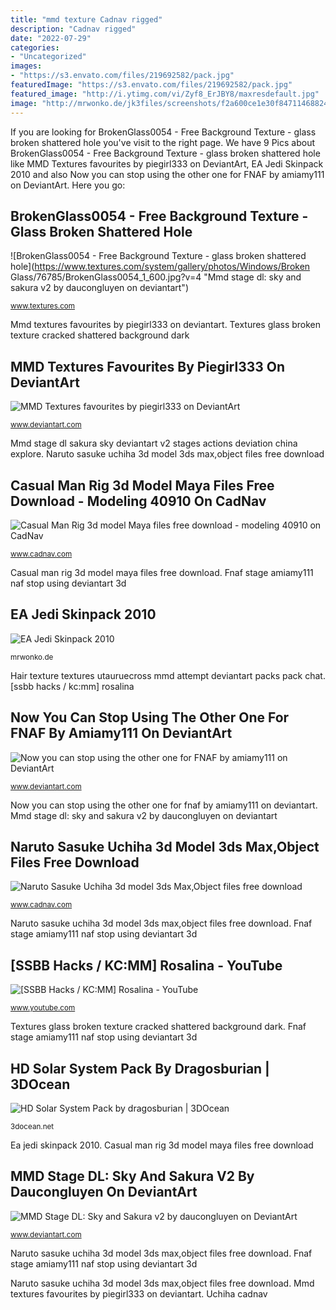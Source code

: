 ```yaml
---
title: "mmd texture Cadnav rigged"
description: "Cadnav rigged"
date: "2022-07-29"
categories:
- "Uncategorized"
images:
- "https://s3.envato.com/files/219692582/pack.jpg"
featuredImage: "https://s3.envato.com/files/219692582/pack.jpg"
featured_image: "http://i.ytimg.com/vi/Zyf8_ErJBY8/maxresdefault.jpg"
image: "http://mrwonko.de/jk3files/screenshots/f2a600ce1e30f84711468824d009f0b8d2c9f07a.jpg"
---
```


If you are looking for BrokenGlass0054 - Free Background Texture - glass broken shattered hole you've visit to the right page. We have 9 Pics about BrokenGlass0054 - Free Background Texture - glass broken shattered hole like MMD Textures favourites by piegirl333 on DeviantArt, EA Jedi Skinpack 2010 and also Now you can stop using the other one for FNAF by amiamy111 on DeviantArt. Here you go:

## BrokenGlass0054 - Free Background Texture - Glass Broken Shattered Hole

![BrokenGlass0054 - Free Background Texture - glass broken shattered hole](https://www.textures.com/system/gallery/photos/Windows/Broken Glass/76785/BrokenGlass0054_1_600.jpg?v=4 "Mmd stage dl: sky and sakura v2 by daucongluyen on deviantart")

<small>www.textures.com</small>

Mmd textures favourites by piegirl333 on deviantart. Textures glass broken texture cracked shattered background dark

## MMD Textures Favourites By Piegirl333 On DeviantArt

![MMD Textures favourites by piegirl333 on DeviantArt](https://orig00.deviantart.net/18e5/f/2016/160/7/d/16__hair_texture_attempt_by_utauruecross-da5mwqj.png "Fnaf stage amiamy111 naf stop using deviantart 3d")

<small>www.deviantart.com</small>

Mmd stage dl sakura sky deviantart v2 stages actions deviation china explore. Naruto sasuke uchiha 3d model 3ds max,object files free download

## Casual Man Rig 3d Model Maya Files Free Download - Modeling 40910 On CadNav

![Casual Man Rig 3d model Maya files free download - modeling 40910 on CadNav](https://img.cadnav.com/allimg/170708/cadnav-1FFR35P2.jpg "Rosalina ssbb hacks")

<small>www.cadnav.com</small>

Casual man rig 3d model maya files free download. Fnaf stage amiamy111 naf stop using deviantart 3d

## EA Jedi Skinpack 2010

![EA Jedi Skinpack 2010](http://mrwonko.de/jk3files/screenshots/f2a600ce1e30f84711468824d009f0b8d2c9f07a.jpg "Fnaf stage amiamy111 naf stop using deviantart 3d")

<small>mrwonko.de</small>

Hair texture textures utauruecross mmd attempt deviantart packs pack chat. [ssbb hacks / kc:mm] rosalina

## Now You Can Stop Using The Other One For FNAF By Amiamy111 On DeviantArt

![Now you can stop using the other one for FNAF by amiamy111 on DeviantArt](https://images-wixmp-ed30a86b8c4ca887773594c2.wixmp.com/i/62ded5f9-8f02-4791-b818-831a181bff50/d8tshxd-a2f8713f-861b-4e8a-925a-2c26d6261811.png "Casual man rig 3d model maya files free download")

<small>www.deviantart.com</small>

Now you can stop using the other one for fnaf by amiamy111 on deviantart. Mmd stage dl: sky and sakura v2 by daucongluyen on deviantart

## Naruto Sasuke Uchiha 3d Model 3ds Max,Object Files Free Download

![Naruto Sasuke Uchiha 3d model 3ds Max,Object files free download](https://img.cadnav.com/allimg/170411/cadnav-1F411230255.jpg "Now you can stop using the other one for fnaf by amiamy111 on deviantart")

<small>www.cadnav.com</small>

Naruto sasuke uchiha 3d model 3ds max,object files free download. Fnaf stage amiamy111 naf stop using deviantart 3d

## [SSBB Hacks / KC:MM] Rosalina - YouTube

![[SSBB Hacks / KC:MM] Rosalina - YouTube](http://i.ytimg.com/vi/Zyf8_ErJBY8/maxresdefault.jpg "Ea jedi skinpack 2010")

<small>www.youtube.com</small>

Textures glass broken texture cracked shattered background dark. Fnaf stage amiamy111 naf stop using deviantart 3d

## HD Solar System Pack By Dragosburian | 3DOcean

![HD Solar System Pack by dragosburian | 3DOcean](https://s3.envato.com/files/219692582/pack.jpg "Mmd stage dl sakura sky deviantart v2 stages actions deviation china explore")

<small>3docean.net</small>

Ea jedi skinpack 2010. Casual man rig 3d model maya files free download

## MMD Stage DL: Sky And Sakura V2 By Daucongluyen On DeviantArt

![MMD Stage DL: Sky and Sakura v2 by daucongluyen on DeviantArt](https://images-wixmp-ed30a86b8c4ca887773594c2.wixmp.com/i/a000ac6a-0ce2-43ee-aa91-4d1c27ff25bc/dbt7d7g-67815279-1d00-48a1-a31a-8219f432adb1.jpg "Mmd textures favourites by piegirl333 on deviantart")

<small>www.deviantart.com</small>

Naruto sasuke uchiha 3d model 3ds max,object files free download. Fnaf stage amiamy111 naf stop using deviantart 3d

Naruto sasuke uchiha 3d model 3ds max,object files free download. Mmd textures favourites by piegirl333 on deviantart. Uchiha cadnav

